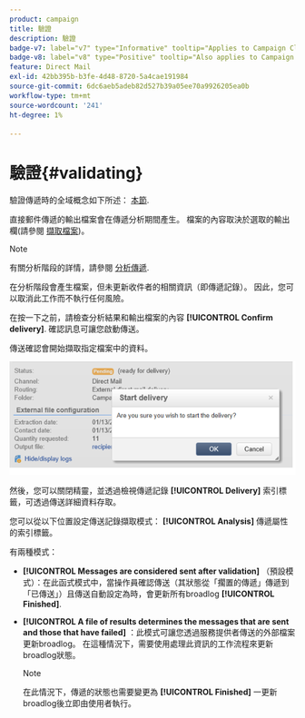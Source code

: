 ```yaml
---
product: campaign
title: 驗證
description: 驗證
badge-v7: label="v7" type="Informative" tooltip="Applies to Campaign Classic v7"
badge-v8: label="v8" type="Positive" tooltip="Also applies to Campaign v8"
feature: Direct Mail
exl-id: 42bb395b-b3fe-4d48-8720-5a4cae191984
source-git-commit: 6dc6aeb5adeb82d527b39a05ee70a9926205ea0b
workflow-type: tm+mt
source-wordcount: '241'
ht-degree: 1%

---
```


# 驗證{#validating}



驗證傳遞時的全域概念如下所述： [本節](steps-validating-the-delivery.md).

直接郵件傳遞的輸出檔案會在傳遞分析期間產生。 檔案的內容取決於選取的輸出欄(請參閱 [擷取檔案](defining-the-direct-mail-content.md#extraction-file))。

>[!NOTE]
>
>有關分析階段的詳情，請參閱 [分析傳遞](steps-validating-the-delivery.md#analyzing-the-delivery).

在分析階段會產生檔案，但未更新收件者的相關資訊（即傳遞記錄）。 因此，您可以取消此工作而不執行任何風險。

在按一下之前，請檢查分析結果和輸出檔案的內容 **[!UICONTROL Confirm delivery]**. 確認訊息可讓您啟動傳送。

傳送確認會開始擷取指定檔案中的資料。

![](assets/s_ncs_user_postal_del_send_confirm_postal.png)

然後，您可以關閉精靈，並透過檢視傳遞記錄 **[!UICONTROL Delivery]** 索引標籤，可透過傳送詳細資料存取。

您可以從以下位置設定傳送記錄擷取模式： **[!UICONTROL Analysis]** 傳遞屬性的索引標籤。

有兩種模式：

* **[!UICONTROL Messages are considered sent after validation]** （預設模式）：在此函式模式中，當操作員確認傳送（其狀態從「擱置的傳遞」傳遞到「已傳送」）且傳送自動設定為時，會更新所有broadlog **[!UICONTROL Finished]**.
* **[!UICONTROL A file of results determines the messages that are sent and those that have failed]** ：此模式可讓您透過服務提供者傳送的外部檔案更新broadlog。 在這種情況下，需要使用處理此資訊的工作流程來更新broadlog狀態。

   >[!NOTE]
   >
   >在此情況下，傳遞的狀態也需要變更為 **[!UICONTROL Finished]** 一更新broadlog後立即由使用者執行。
